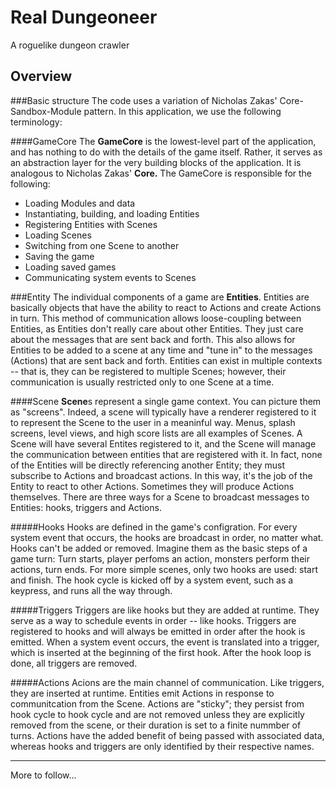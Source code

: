 Real Dungeoneer
===============

A roguelike dungeon crawler


Overview
--------

###Basic structure
The code uses a variation of Nicholas Zakas' Core-Sandbox-Module pattern. In this application, we use the following 
terminology:

####GameCore
The **GameCore** is the lowest-level part of the application, and has nothing to do with the details of the game itself.
Rather, it serves as an abstraction layer for the very building blocks of the application. It is analogous to Nicholas 
Zakas' **Core.** The GameCore is responsible for the following:
* Loading Modules and data
* Instantiating, building, and loading Entities
* Registering Entities with Scenes
* Loading Scenes
* Switching from one Scene to another
* Saving the game
* Loading saved games
* Communicating system events to Scenes

###Entity
The individual components of a game are **Entities**. Entities are basically objects that have the ability to react to
Actions and create Actions in turn. This method of communication allows loose-coupling between Entities, as Entities don't
really care about other Entities. They just care about the messages that are sent back and forth. This also allows for 
Entities to be added to a scene at any time and "tune in" to the messages (Actions) that are sent back and forth. Entities
can exist in multiple contexts -- that is, they can be registered to multiple Scenes; however, their communication is
usually restricted only to one Scene at a time.

####Scene
**Scene**s represent a single game context. You can picture them as "screens". Indeed, a scene will typically have a renderer
registered to it to represent the Scene to the user in a meaninful way. Menus, splash screens, level views, and high score 
lists are all examples of Scenes. A Scene will have several Entites registered to it, and the Scene will manage the
communication between entities that are registered with it. In fact, none of the Entities will be directly referencing
another Entity; they must subscribe to Actions and broadcast actions. In this way, it's the job of the Entity to react to
other Actions. Sometimes they will produce Actions themselves. There are three ways for a Scene to broadcast messages to
Entities: hooks, triggers and Actions.

#####Hooks
Hooks are defined in the game's configration. For every system event that occurs, the hooks are broadcast in order, no matter
what. Hooks can't be added or removed. Imagine them as the basic steps of a game turn: Turn starts, player perfoms an action,
monsters perform their actions, turn ends. For more simple scenes, only two hooks are used: start and finish. The hook cycle
is kicked off by a system event, such as a keypress, and runs all the way through.

#####Triggers
Triggers are like hooks but they are added at runtime. They serve as a way to schedule events in order -- like hooks.
Triggers are registered to hooks and will always be emitted in order after the hook is emitted. When a system event occurs,
the event is translated into a trigger, which is inserted at the beginning of the first hook. After the hook loop is done,
all triggers are removed.

#####Actions
Acions are the main channel of communication. Like triggers, they are inserted at runtime. Entities emit Actions in response
to communitcation from the Scene. Actions are "sticky"; they persist from hook cycle to hook cycle and are not removed unless
they are explicitly removed from the scene, or their duration is set to a finite nummber of turns. Actions have the added
benefit of being passed with associated data, whereas hooks and triggers are only identified by their respective names.

------------------------------------------------

More to follow...




